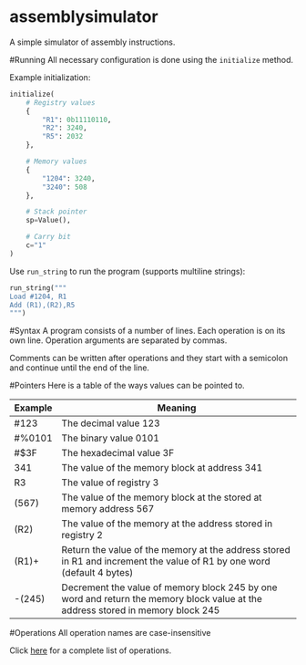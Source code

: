 
assemblysimulator
=================

A simple simulator of assembly instructions.

#Running
All necessary configuration is done using the `initialize` method.

Example initialization:
```Python
initialize(
    # Registry values
    {
        "R1": 0b11110110,
        "R2": 3240,
        "R5": 2032
    },

    # Memory values
    {
        "1204": 3240,
        "3240": 508
    },

    # Stack pointer
    sp=Value(),

    # Carry bit
    c="1"
)
```
Use `run_string` to run the program (supports multiline strings):
```Python
run_string("""
Load #1204, R1
Add (R1),(R2),R5
""")
```

#Syntax
A program consists of a number of lines. Each operation is on its own line. Operation arguments are separated by commas.

Comments can be written after operations and they start with a semicolon and continue until the end of the line.

#Pointers
Here is a table of the ways values can be pointed to.

Example | Meaning
-------| -------
\#123 | The decimal value 123
\#%0101 | The binary value 0101
\#$3F | The hexadecimal value 3F
341 | The value of the memory block at address 341
R3 | The value of registry 3
(567) | The value of the memory block at the stored at memory address 567
(R2) | The value of the memory at the address stored in registry 2
(R1)+ | Return the value of the memory at the address stored in R1 and increment the value of R1 by one word (default 4 bytes)
-(245) | Decrement the value of memory block 245 by one word and return the memory block value at the address stored in memory block 245


#Operations
All operation names are case-insensitive

Click [here](https://github.com/bogeymanEST/assemblysimulator/blob/master/operations.md) for a complete list of operations.
